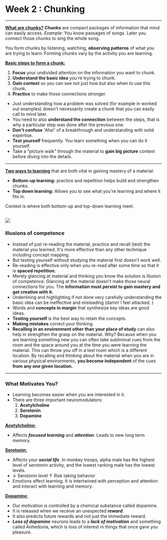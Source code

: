 # Week 2 : Chunking
---
<ins>**What are chunks?**</ins>
**Chunks** are compact packages of information  that mind can easily access. 
*Example*: You know passages of songs. Later you connect those chunks to sing the whole song.

You form chunks by listening, watching, **observing patterns** of what you are trying to learn. Forming chunks vary by the activity you are learning.

<ins>**Basic steps to form a chunk:** </ins>
1. **Focus** your undivided attention on the information you want to chunk.
2. **Understand the basic idea** you're trying to chunk.
3. **Gain context** so you can see not just how but also when to use this chunk.
4. **Practice** to make those connections stronger.

 + Just understanding how a problem was solved (for example in worked out examples) doesn't necessarily create a chunk that you can easily call to mind later.
+ You need to also **understand the connection** between the steps, that is why a particular step was done after the previous one.
+ **Don't confuse** 'Aha!' of a breakthrough and understanding with solid expertise.
+ **Test yourself** frequently. You learn something when you can do it yourself.
+ Take a "picture walk" through the material to **gain big picture** context before diving into the details.
---
<ins>**Two ways to learning**</ins> that are both vital in gaining mastery of a material:
+ **Bottom-up learning:** practice and repetition helps build and strengthen chunks.
+ **Top down learning:** Allows you to see what you're learning and where it fits in.

Context is where both bottom-up and top-down learning meet.

![](https://i.imgur.com/FQ03MjE.png)
---
### Illusions of competence
+ Instead of just re-reading the material, practice and recall (test) the material you learned. It's more effective than any other technique including concept mapping.
+ But testing yourself without studying the material first doesn't work well.
+ Re-reading is effective only when you re-read after some time so that it is **spaced repetition.**
+ Merely glancing at material and thinking you know the solution is illusion of competence. Glancing at the material doesn't make those neural connections for you. The **information must persist to gain mastery and get creative with it.**
+ Underlining and highlighting if not done very carefully understanding the basic idea can be ineffective and misleading (damn! I feel attacked. )
+ Words and **concepts in margin** that synthesize key ideas are good ideas.
+ **Testing yourself** is the best way to retain the concepts.
+ **Making mistakes** correct your thinking.
+ **Recalling in an environment other than your place of study** can also help in strengthen the grasp on the material.
Why? Because when you are learning something new you can often take subliminal cues from the room and the space around you at the time you were learning the material. This can throw you off in a test room which is a different location. By recalling and thinking about the material when you are in various physical environments, **you become independent** of the cues **from any one given location.** 
---
### What Motivates You?

+ Learning becomes easier when you are interested in it.
+ There are three important neuromodulators:
	1. **Acetylcholine**
	2. **Serotonin**
	3. **Dopamine** 

<ins>**Acetylcholine**: </ins>
+ Affects ***focused learning*** and ***attention***. Leads to new long term memory.

<ins>**Serotonin**:</ins>
+ Affects your ***social life***. In monkey troops, alpha male has the highest level of serotonin activity, and the lowest ranking male has the lowest levels.
+  &#8595; Serotonin level  &#8593; Risk taking behavior
+ Emotions affect learning. It is intertwined with perception and attention and interact with learning and memory.

<ins>**Dopamine**:</ins>
+ Our motivation is controlled by a chemical substance called dopamine.
+  It is released when we receive an unexpected ***reward***.
+ It also predicts future rewards and not just the immediate reward.
+ ***Loss of dopamine*** neurons leads to a ***lack of motivation*** and something called Anhedonia, which is loss of interest in things that once gave you pleasure.